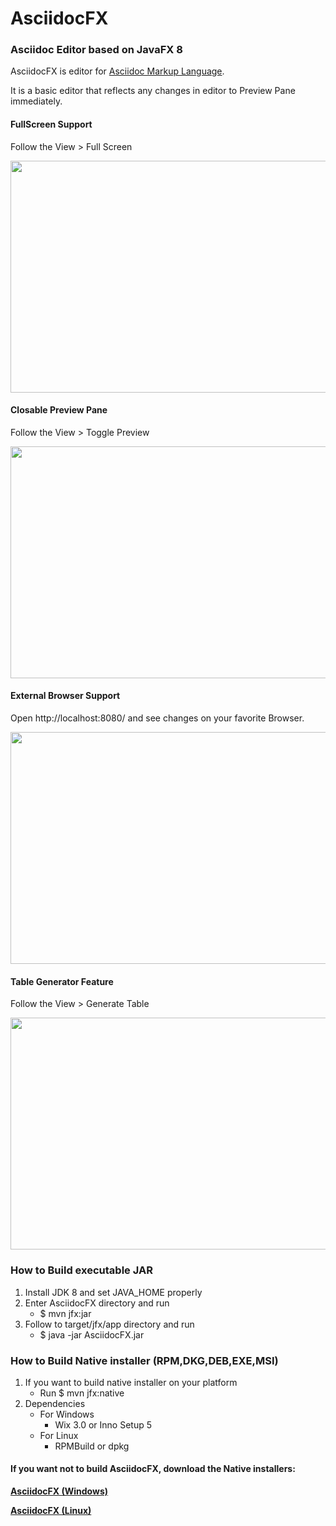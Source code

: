 AsciidocFX
==========

### Asciidoc Editor based on JavaFX 8

AsciidocFX is editor for [Asciidoc Markup Language](http://www.methods.co.nz/asciidoc/).

It is a basic editor that reflects any changes in editor to Preview Pane immediately.

#### FullScreen Support

Follow the View > Full Screen

<img src="http://kodcu.com/ascii-full-screen.png" width="700" height="371"/>

#### Closable Preview Pane

Follow the View > Toggle Preview

<img src="http://kodcu.com/ascii-toggle-preview.png" width="700" height="371"/>

#### External Browser Support

Open http://localhost:8080/ and see changes on your favorite Browser.

<img src="http://kodcu.com/ascii-external.png" width="700" height="371"/>

#### Table Generator Feature

Follow the View > Generate Table

<img src="http://kodcu.com/ascii-table-generator.png" width="700" height="371"/>

### How to Build executable JAR

1. Install JDK 8 and set JAVA_HOME properly
2. Enter AsciidocFX directory and run
    * $ mvn jfx:jar
3. Follow to target/jfx/app directory and run
    * $ java -jar AsciidocFX.jar

### How to Build Native installer (RPM,DKG,DEB,EXE,MSI)
1. If you want to build native installer on your platform
    * Run $ mvn jfx:native
2. Dependencies
    * For Windows
        * Wix 3.0 or Inno Setup 5
    * For Linux
        * RPMBuild or dpkg

#### If you want not to build AsciidocFX, download the Native installers:
<p><b>
<a href="https://github.com/rahmanusta/AsciidocFX/releases/download/0.0.1/AsciidocFX-1.0.msi.zip">AsciidocFX (Windows)</a>
</b></p>
<p><b>
<a href="https://github.com/rahmanusta/AsciidocFX/releases/download/0.0.1/AsciidocFX-1.0-1.i386.rpm.zip">AsciidocFX (Linux)</a>
</b></p>
